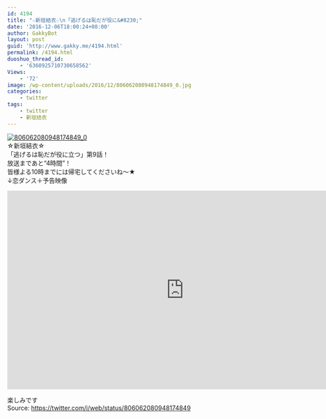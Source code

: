```yaml
---
id: 4194
title: "☆新垣結衣☆\n「逃げるは恥だが役に&#8230;"
date: '2016-12-06T18:00:24+08:00'
author: GakkyBot
layout: post
guid: 'http://www.gakky.me/4194.html'
permalink: /4194.html
duoshuo_thread_id:
    - '6360925710730658562'
Views:
    - '72'
image: /wp-content/uploads/2016/12/806062080948174849_0.jpg
categories:
    - twitter
tags:
    - twitter
    - 新垣结衣
---
```


[![806062080948174849_0](http://www.yui-aragaki.org/wp-content/uploads/2016/12/806062080948174849_0.jpg)](http://www.yui-aragaki.org/wp-content/uploads/2016/12/806062080948174849_0.jpg)  
☆新垣結衣☆  
「逃げるは恥だが役に立つ」第9話！  
放送まであと“4時間”！  
皆様よる10時までには帰宅してくださいね〜★  
↓恋ダンス＋予告映像  
<iframe allowfullscreen="" frameborder="0" height="456" loading="lazy" src="https://www.youtube.com/embed/loDSHuiaR2A?feature=oembed" width="810"></iframe>

楽しみです  
Source: <https://twitter.com/i/web/status/806062080948174849>